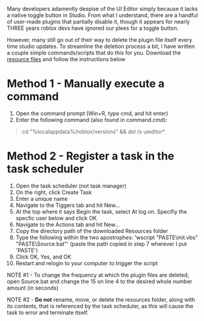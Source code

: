 Many developers adamently despise of the UI Editor simply because it lacks a native toggle button in Studio. From what I understand, there are a handful of user-made plugins that partially disable it, though it appears for nearly THREE years roblox devs have ignored our plees for a toggle button.


However, many still go out of their way to delete the plugin file itself every time studio updates. To streamline the deletion process a bit, I have written a couple simple commands/scripts that do this for you. Download the [resource files](https://github.com/LateralLines/delete-rbx-uieditor/tree/master/Resources) and follow the instructions below


# Method 1 - Manually execute a command

1. Open the command prompt (Win+R, type cmd, and hit enter)
2. Enter the following command (also found in command.cmd): 
> cd "%localappdata%/roblox/versions" && del /s uieditor*


# Method 2 - Register a task in the task scheduler

1. Open the task scheduler (not task manager)
2. On the right, click Create Task
3. Enter a unique name
4. Navigate to the Tiggers tab and hit New...
5. At the top where it says Begin the task, select At log on. Specifiy the specfic user below and click OK.
6. Navigate to the Actions tab and hit New...
7. Copy the directory path of the downloaded Resources folder
8. Type the following within the two apostrophes: 'wscript "PASTE\init.vbs" "PASTE\Source.bat"' (paste the path copied in step 7 wherever I put 'PASTE')
9. Click OK, Yes, and OK
10. Restart and relogin to your computer to trigger the script


NOTE #1 - To change the frequency at which the plugin files are deleted, open Source.bat and change the 15 on line 4 to the desired whole number amount (in seconds)

NOTE #2 - **Do not** rename, move, or delete the resources folder, along with its contents, that is referenced by the task scheduler, as this will cause the task to error and terminate itself.
